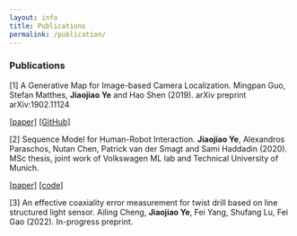 ```yaml
---
layout: info
title: Publications 
permalink: /publication/
---
```


<!-- <sup>*</sup> indicates equal contribution. <sup>†</sup> indicates equal advising. -->

### Publications

<a id="1">[1]</a>  A Generative Map for Image-based Camera Localization.
Mingpan Guo, Stefan Matthes, **Jiaojiao Ye** and Hao Shen (2019).  arXiv preprint arXiv:1902.11124 

[[paper]](https://arxiv.org/abs/1902.11124)  [[GitHub]](https://github.com/Mingpan/generative_map)

<a id="2">[2]</a> Sequence Model for Human-Robot Interaction.
**Jiaojiao Ye**, Alexandros Paraschos, Nutan Chen, Patrick van der Smagt and Sami Haddadin (2020).  MSc thesis, joint work of  Volkswagen ML lab and Technical University of Munich.

[[paper]](https://github.com/JiaojiaoYe1994/jiaojiaoye.github.com/blob/master/posts/paper/Sequence_model_for_hri.pdf)  [[code]](cvae4hri)

<a id="3">[3]</a> An effective coaxiality error measurement for twist drill based on line structured light sensor.
Ailing Cheng, **Jiaojiao Ye**, Fei Yang, Shufang Lu, Fei Gao (2022). In-progress preprint.
